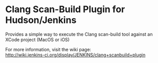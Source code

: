 # Clang Scan-Build Plugin for Hudson/Jenkins

Provides a simple way to execute the Clang scan-build tool against an XCode project (MacOS or iOS)

For more information, visit the wiki page:  
<http://wiki.jenkins-ci.org/display/JENKINS/clang+scanbuild+plugin>